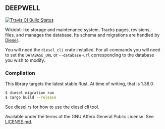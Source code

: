## DEEPWELL
[![Travis CI Build Status](https://travis-ci.org/Nu-SCPTheme/deepwell.svg?branch=master)](https://travis-ci.org/Nu-SCPTheme/deepwell)

Wikidot-like storage and maintenance system. Tracks pages, revisions, files, and manages the database. Its schema and migrations are handled by [Diesel](https://diesel.rs/).

You will need the `diesel_cli` crate installed. For all commands you will need to set the
`DATABASE_URL` or `--database-url` corresponding to the database you wish to modify.

### Compilation
This library targets the latest stable Rust. At time of writing, that is 1.38.0

```sh
$ diesel migration run
$ cargo build --release
```

See [diesel.rs](https://diesel.rs/guides/getting-started/) for how to use the diesel cli tool.

Available under the terms of the GNU Affero General Public License. See [LICENSE.md](LICENSE).
